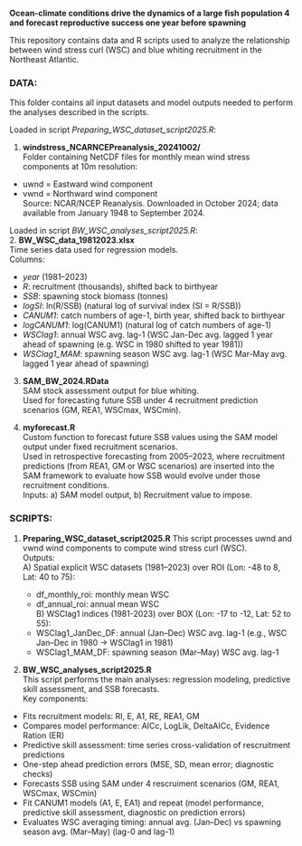 **Ocean-climate conditions drive the dynamics of a large fish population 4 and forecast reproductive success one year before spawning**

This repository contains data and R scripts used to analyze the relationship between wind stress curl (WSC) and blue whiting recruitment in the Northeast Atlantic.

### DATA:
This folder contains all input datasets and model outputs needed to perform the analyses described in the scripts. 

Loaded in script _Preparing_WSC_dataset_script2025.R_:  
1. **windstress_NCARNCEPreanalysis_20241002/**  
Folder containing NetCDF files for monthly mean wind stress components at 10m resolution:
- uwnd = Eastward wind component
- vwnd = Northward wind component  
Source: NCAR/NCEP Reanalysis. Downloaded in October 2024; data available from January 1948 to September 2024.    


Loaded in script _BW_WSC_analyses_script2025.R_:   
2. **BW_WSC_data_19812023.xlsx**  
Time series data used for regression models.  
Columns:
- _year_ (1981–2023)
- _R_: recruitment (thousands), shifted back to birthyear
- _SSB_: spawning stock biomass (tonnes)
- _logSI_: ln(R/SSB) (natural log of survival index (SI = R/SSB))
- _CANUM1_: catch numbers of age-1, birth year, shifted back to birthyear
- _logCANUM1_: log(CANUM1) (natural log of catch numbers of age-1)
- _WSClag1_: annual WSC avg. lag-1 (WSC Jan-Dec avg. lagged 1 year ahead of spawning (e.g. WSC in 1980 shifted to year 1981))
- _WSClag1_MAM_: spawning season WSC avg. lag-1 (WSC Mar-May avg. lagged 1 year ahead of spawning)

3. **SAM_BW_2024.RData**  
SAM stock assessment output for blue whiting.   
Used for forecasting future SSB under 4 recruitment prediction scenarios (GM, REA1, WSCmax, WSCmin).

4. **myforecast.R**  
Custom function to forecast future SSB values using the SAM model output under fixed recruitment scenarios.  
Used in retrospective forecasting from 2005–2023, where recruitment predictions (from REA1, GM or WSC scenarios) are inserted into the SAM framework to evaluate how SSB would evolve under those recruitment conditions.  
Inputs: a) SAM model output, b) Recruitment value to impose.  

### SCRIPTS:
1) **Preparing_WSC_dataset_script2025.R**
This script processes uwnd and vwnd wind components to compute wind stress curl (WSC).  
Outputs:  
A) Spatial explicit WSC datasets (1981–2023) over ROI (Lon: -48 to 8, Lat: 40 to 75):  
   - df_monthly_roi: monthly mean WSC   
   - df_annual_roi: annual mean WSC  
B) WSClag1 indices (1981-2023) over BOX (Lon: -17 to -12, Lat: 52 to 55):    
   - WSClag1_JanDec_DF: annual (Jan–Dec) WSC avg. lag-1 (e.g., WSC Jan–Dec in 1980 → WSClag1 in 1981)  
   - WSClag1_MAM_DF: spawning season (Mar–May) WSC avg. lag-1  

2) **BW_WSC_analyses_script2025.R**  
This script performs the main analyses: regression modeling, predictive skill assessment, and SSB forecasts.  
Key components:  
- Fits recruitment models: RI, E, A1, RE, REA1, GM
- Compares model performance: AICc, LogLik, DeltaAICc, Evidence Ration (ER)
- Predictive skill assessment: time series cross-validation of rescruitment predictions
- One-step ahead prediction errors (MSE, SD, mean error; diagnostic checks)
- Forecasts SSB using SAM under 4 rescruiment scenarios (GM, REA1, WSCmax, WSCmin)
- Fit CANUM1 models (A1, E, EA1) and repeat (model performance, predictive skill assessment, diagnostic on prediction errors)
- Evaluates WSC averaging timing: annual avg. (Jan–Dec) vs spawning season avg. (Mar–May) (lag-0 and lag-1)
